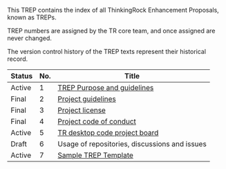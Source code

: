 
This TREP contains the index of all ThinkingRock Enhancement Proposals, known as TREPs. 

TREP numbers are assigned by the TR core team, and once assigned are never changed. 

The version control history of the TREP texts represent their historical record.

| Status | No. | Title |
|--------|-----|-------|
| Active | 1   | [TREP Purpose and guidelines](/TREP/TREP-0001.md) |
| Final  | 2   | [Project guidelines](/TREP/TREP-0002.md) |
| Final  | 3   | [Project license](/TREP/TREP-0003.md) |
| Final  | 4   | [Project code of conduct](/TREP/TREP-0004.md) |
| Active | 5   | [TR desktop code project board](/TREP/TREP-0005.md) |
| Draft  | 6   | Usage of repositories, discussions and issues |
| Active | 7   | [Sample TREP Template](/TREP/TREP-0007.md) |

